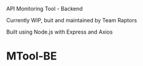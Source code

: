 API Monitoring Tool - Backend

Currently WIP, buit and maintained by Team Raptors

Built using Node.js with Express and Axios
# MTool-BE
